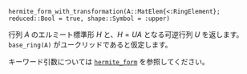 ```
hermite_form_with_transformation(A::MatElem{<:RingElement}; reduced::Bool = true, shape::Symbol = :upper)
```

行列 $A$ のエルミート標準形 $H$ と、$H = UA$ となる可逆行列 $U$ を返します。`base_ring(A)` がユークリッドであると仮定します。

キーワード引数については [`hermite_form`](@ref) を参照してください。
